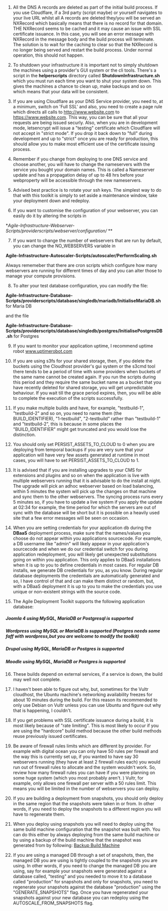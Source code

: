1. All the DNS A records are deleted as part of the initial build process. If you use Cloudflare, if a 3rd party (script maybe) or yourself navigates to your live URL whilst all A records are deleted they/you will be served an NXRecord which basically means that there is no record for that domain.
THE NXRecord seems to be cached and it may cause an issue with SSL certificate issuance. In this case, you will see an error message with NXRecord in the message body and the build process will terminate. The solution is to wait for the caching to clear so that the NXRecord is no longer being served and restart the build process. Under normal operation, this should not happen.  

2. To shutdown your infrastructure it is important not to simply shutdown the machines using a provider's GUI system or the cli tools. There's a script in the **helperscripts** directory called **ShutdownInfrastructure.sh** which you must run each time you want to shut your system down. This gives the machines a chance to clean up, make backups and so on which means that your data will be consistent.

3. If you are using Cloudflare as your DNS Service provider, you need to, at a minimum, switch on 'Full SSL' and also, you need to create a page rule which directs all calls to http://www.website.com to https://www.website.com. This way, you can be sure that all your requests are being issued securly. Also, when you are in development mode, letsencrypt will issue a "testing" certificate which Cloudflare will not accept in "strict mode". If you drop it back down to "full" during development and up to "strict" once you are ready for production, this should allow you to make most efficient use of the certificate issuing process. 

4. Remember if you change from deploying to one DNS service and choose another, you will have to change the nameservers with the service you bought your domain names. This is called a Nameserver update and has a propagation delay of up to 48 hrs before your webproperty will be accessible through the new nameservers. 

5. Advised best practice is to rotate your ssh keys. The simplest way to do that with this toolkit is simply to set aside a maintenance window, take your deployment down and redeploy. 

6. If you want to customise the configuration of your webserver, you can easily do it by altering the scripts in

**Agile-Infrastructure-Webserver-Scripts/providerscripts/webserver/configuration/* **

7. If you want to change the number of webservers that are run by default, you can change the NO_WEBSERVERS variable in

**Agile-Infrastructure-Autoscaler-Scripts/autoscaler/PerformScaling.sh**

Always rememeber that there are cron scripts which configure how many webservers are running for different times of day and you can alter those to manage your compute provisions. 

8. To alter your test database configuration, you can modify the file:

**Agile-Infrastructure-Database-Scripts/providerscripts/database/singledb/mariadb/InitialiseMariaDB.sh** for Maria DB
 
 and the file
 
**Agile-Infrastructure-Database-Scripts/providerscripts/database/singledb/postgres/InitialisePostgresDB.sh** for Postgres
 
9. If you want to monitor your application uptime, I recommend uptime robot www.uptimerobot.com

10. If you are using s3fs for your shared storage, then, if you delete the buckets using the Cloudhost provider's gui system or the s3cmd tool there tends to be a period of time with some providers when buckets of the same name cannot be created again. If you run the scripts during this period and they require the same bucket name as a bucket that you have recently deleted for shared storage, you will get unpredictable behaviour. If you wait till the grace period expires, then, you will be able to complete the execution of the scripts successfully.  

11. If you make multiple builds and have, for example, "testbuild-1", "testbuild-2" and so on, you need to name them (the BUILD_IDENTIFIER), "1-testbuild", "2-testbuild" rather than "testbuild-1" and "testbuild-2", this is because in some places the "BUILD_IDENTIFIER" might get truncated and you would lose the distinction.  

12. You should only set PERSIST_ASSETS_TO_CLOUD to 0 when you are deploying from temporal backups if you are very sure that your application will have very few assets generated at runtime in most cases, you will have to set PERSIST_ASSETS_TO_CLOUD to 1. 

13. It is advised that if you are installing upgrades to your CMS for extensions and plugins and so on when the application is live with multiple webservers running that it is advisable to do the install at night. The upgrade will pick an adhoc webserver based on load balancing, within 5 minutes the system will pick up the changes on that machine and sync them to the other webservers. The syncing process runs every 5 minutes so, if you have to update a live system if you apply the update at 02:34 for example, the time period for which the servers are out of sync with the database will be short but it is possible on a heavily used site that a few error messages will be seen on occasion.

14. When you are setting credentials for your application db during the **DBaaS** deployment process, make sure that the names/values you choose do not appear within you applications sourcecode. For example, a DB username like "admin" will likely appear in your application's sourcecode and when we do our credential switch for you during application redeployment, you will likely get unexpected substitutions going on within you application. This only applies to DBaaS installations when it is up to you to define credentials in most cases. For regular DB installs, we generate DB credentials for you, as you know. During regular database deployments the credentials are automatically generated and so, I have control of that and can make them distinct or random, but, with a DBaaS deployment it is up to you to make the credentials you use unique or non-existent strings with the source code. 

15. The Agile Deployment Toolkit supports the following application database:

##### Joomla 4 using MySQL, MariaDB or Postgresql is supported  
##### Wordpress using MySQL or MariaDB is supported (Postgres needs some faff with wordpress,but you are welcome to modify the toolkit)   
##### Drupal using MySQL, MariaDB or Postgres is supported  
##### Moodle using MySQL, MariaDB or Postgres is supported

16. These builds depend on external services, if a service is down, the build may well not complete.

17. I haven't been able to figure out why, but, sometimes for the Vultr cloudhost, the Ubuntu machine's networking availability freezes for about 10 minutes during the build. For this reason its recommended to only use Debian on Vultr unless you can use Ubuntu and figure out why that is happening, I couldn't.

18. If you get problems with SSL certificate issuance during a build, it is most likely because of "rate limiting". This is most likely to occur if you are using the "hardcore" build method because the other build methods reuse previously issued certificates. 

19. Be aware of firewall rules limits which are different by provider. For example with digital ocean you can only have 50 rules per firewall and the way this is currently set up, if you wanted to have say 30 webservers running (they have at least 2 firewall rules each) you would run out of firewall rules to allocate and the system wouldn't work. So, review how many firewall rules you can have if you were planning on some huge system (which you most probably aren't. )
Vultr, for example, only allows one firewall per server with a 50 rules limit. This means you will be limited in the number of webservers you can deploy.

20. If you are building a deployment from snapshots, you should only deploy in the same region that the snapshots were taken in or from. In other words, if you need to deploy the snapshots to a different region you will have to regenerate them.

21. When you deploy using snapshots you will need to deploy using the same build machine configuration that the snapshot was built with. You can do this either by always deploying from the same build machine or by using a backup of the build machine that the snapshot was generated from by following: [Backup Build Machine](https://github.com/agile-deployer/agile-infrastructure-build-client-scripts/blob/master/doco/AgileToolkitDeployment/RetrievingBuildMachineBackup.md)

22. If you are using a managed DB through a set of snapshots, then, the managed DB you are using is tightly coupled to the snapshots you are using. In other words, if you need to change the managed DB you are using, say for example your snapshots were generated against a database called, "testing" and you needed to move it to a database called "production" for snapshots and only for snapshots, you need to regenerate your snapshots against the database "production" using the "GENERATE_SNAPSHOTS" flag. Once you have regenerated your snapshots against your new database you can redeploy using the AUTOSCALE_FROM_SNAPSHOTS flag. 

